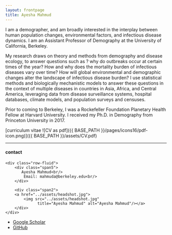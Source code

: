 ```yaml
---
layout: frontpage
title: Ayesha Mahmud
---
```


I am a demographer, and am broadly interested in the interplay between human population changes, environmental factors, and infectious disease dynamics. I am an Assistant Professor of Demography at the University of California, Berkeley. 

My research draws on theory and methods from demography and disease ecology, to answer questions such as ? why do outbreaks occur at certain times of the year? How and why does the mortality burden of infectious diseases vary over time? How will global environmental and demographic changes alter the landscape of infectious disease burden? I use statistical methods and biologically mechanistic models to answer these questions in the context of multiple diseases in countries in Asia, Africa, and Central America, leveraging data from disease surveillance systems, hospital databases, climate models, and population surveys and censuses.

Prior to coming to Berkeley, I was a Rockefeller Foundation Planetary Health Fellow at Harvard University. I received my Ph.D. in Demography from Princeton University in 2017.


[curriculum vitae ![CV as pdf]({{ BASE_PATH }}/pages/icons16/pdf-icon.png)]({{ BASE_PATH }}/assets/CV.pdf)<br/>


---


<div class="container">
<h4><a name="contact"></a>contact</h4>

    <div class="row-fluid">
        <div class="span5">
           Ayesha Mahmud<br/>
            Email: mahmuda@berkeley.edu<br/>
        </div>

        <div class="span2">
        <a href="../assets/headshot.jpg">
            <img src="../assets/headshot.jpg"
                  title="Ayesha Mahmud" alt="Ayesha Mahmud"/></a>
        </div>
    </div>
</div>

<div class="navbar">
  <div class="navbar-inner">
      <ul class="nav">
      		   <li><a href="https://scholar.google.com/citations?user=zcNNa7sAAAAJ&hl=en&inst=6453797383205921872">Google Scholar</a></li>
                    <li><a href="https://github.com/AyeshaMahmud">GitHub</a></li>
      </ul>
  </div>
</div>